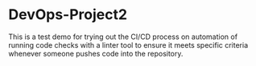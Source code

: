 # DevOps-Project2

This is a test demo for trying out the CI/CD process on automation of running code checks with a linter tool to ensure it meets specific criteria whenever someone pushes code into the repository.
